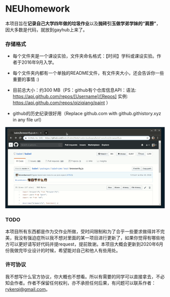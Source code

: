 # NEUhomework

本项目旨在**记录自己大学四年做的垃圾作业**以及**抛砖引玉做学弟学妹的“肩膀”**，因大多数是代码，就放到gayhub上来了。

### 存储格式

- 每个文件夹是一个课设实验，文件夹命名格式：【时间】学科或课设实验。作者于2016年9月入学。

- 每个文件夹内都有一个单独的README文件，有文件夹大小，还会告诉你一些重要的事情 :)

- 目前总大小：约300 MB（PS：github有个仓库信息API：语法:  https://api.github.com/repos/[Username]/[Repos] 实例: https://api.github.com/repos/qiziqiang/paint ）

- github的历史纪录很好用（Replace github.com with github.githistory.xyz in any file url）

![history-demo](history-demo.gif)


### TODO

本项目所有东西都是作为交作业所做，受时间限制和为了合乎一些要求做得并不完美，我没有强迫症所以我不想对里面的某一项目进行更新了，如果你觉得有哪些地方可以更好请写好代码并提request，提前致谢。本项目大概会更新到2020年6月份我做完毕业设计的时候，希望能对自己和他人有些用处。

### 许可协议

我不想写什么官方协议，你大概也不想看。所以有需要的同学可以直接拿去，不必知会作者。作者不保留任何权利，亦不承担任何后果，有问题可以联系作者：rykerqi@gmail.com。
